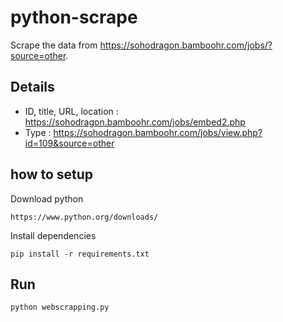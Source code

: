 # python-scrape
Scrape the data from https://sohodragon.bamboohr.com/jobs/?source=other.

## Details
- ID, title, URL, location : https://sohodragon.bamboohr.com/jobs/embed2.php
- Type : https://sohodragon.bamboohr.com/jobs/view.php?id=109&source=other

## how to setup

Download python 
```
https://www.python.org/downloads/
```

Install dependencies
```
pip install -r requirements.txt
```

## Run 

```
python webscrapping.py
```
